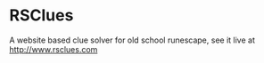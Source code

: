 # RSClues
A website based clue solver for old school runescape, see it live at http://www.rsclues.com
